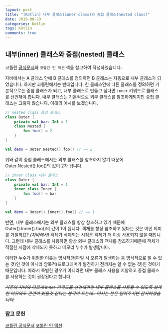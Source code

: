 ```yaml
---
layout: post
title: "[Kotlin] 내부 클래스(inner class)와 중첩 클래스(nested class)"
date: 2019-08-29
categories: Kotlin
tags: Kotlin
comments: true
---
```


## 내부(inner) 클래스와 중첩(nested) 클래스

코틀린 [공식문서](https://kotlinlang.org/docs/reference/nested-classes.html)와 `코틀린 인 액션` 책을 참고하여 작성하였습니다. 

자바에서는 A 클래스 안에 B 클래스를 정의하면 B 클래스는 자동으로 내부 클래스가 되었습니다. 하지만 코틀린에서는 반대입니다. 한 클래스안에 다른 클래스를 정의하면 기본적으로는 중첩 클래스가 되고, 내부 클래스로 만들고 싶다면 `inner` 키워드로 클래스를 선언해야 합니다. 내부 클래스는 기본적으로 외부 클래스를 참조하게되지만 중첩 클래스는 그렇지 않습니다. 아래의 예시를 보겠습니다.

```kotlin
// nested class 중첩 클래스
class Outer {
    private val bar: Int = 1
    class Nested {
        fun foo() = 2
    }
}

val demo = Outer.Nested().foo() // == 2
```

위와 같이 중첩 클래스에서는 외부 클래스를 참조하지 않기 때문에 Outer.Nested().foo()의 값이 2가 됩니다. 

```kotlin
// inner class 내부 클래스
class Outer {
    private val bar: Int = 1
    inner class Inner {
        fun foo() = bar
    }
}

val demo = Outer().Inner().foo() // == 1
```

반면, 내부 클래스에서는 외부 클래스를 항상 참조하고 있기 때문에 Outer().Inner().foo()의 값이 1이 됩니다. 객체를 항상 참조하고 있다는 것은 어떤 의미를 가질까요? *(자바에서)* 객체가 삭제되는 시점은 객체가 더 이상 사용되지 않을 때입니다. 그런데 내부 클래스를 사용하면 항상 외부 클래스의 객체를 참조하기때문에 객체가 적절한 시점에 삭제되지 못하고 메모리 누수가 발생합니다. 

이러한 누수가 위험한 이유는 명시적(컴파일 시 오류가 발생하는 등 명식적으로 알 수 있는 것)인 것이 아니라 암묵적(프로그래머가 발견하기 전까지는 알 수 없는 것)인 것이기 때문입니다. 따라서 특별한 경우가 아니라면 내부 클래스 사용을 지양하고 중첩 클래스를 사용하는 것이 권장된다고 합니다. 

*~~기존의 자바와 다르게 inner 키워드를 선언해야만 내부 클래스를 사용할 수 있도록 설계한 이유와도 관련이 있을것 같다는 생각이 드는데.. 아시는 분은 알려주시면 감사하겠습니다.~~*


<!-- # Kotlin의 클래스 종류와 계층
- [open/final/abstract 클래스](#open/final/abstract-클래스)
- [public/internal/protected/private 가시성 접근자](#public/internal/protected/private-가시성-접근자)
- [봉인된(sealed) 클래스](#봉인된(sealed)-클래스) -->

### 참고 문헌
[코틀린 공식문서](https://kotlinlang.org/docs/reference)
[코틀린 인 액션](http://acornpub.co.kr/book/kotlin-in-action)